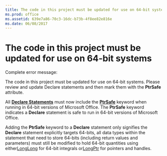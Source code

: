 ```yaml
---
title: The code in this project must be updated for use on 64-bit systems
ms.prod: office
ms.assetid: 639e7a86-70c3-16dc-b73b-4f8ee82e816e
ms.date: 06/08/2017
---
```



# The code in this project must be updated for use on 64-bit systems

Complete error message:

The code in this project must be updated for use on 64-bit systems. Please review and update Declare statements and then mark them with the **PtrSafe** attribute.

All **[Declare Statements](declare-statement.md)** must now include the **[PtrSafe](ptrsafe-keyword.md)** keyword when running in 64-bit versions of Microsoft Office. The **PtrSafe** keyword indicates a **Declare** statement is safe to run in 64-bit versions of Microsoft Office.

Adding the **PtrSafe** keyword to a **Declare** statement only signifies the **Declare** statement explicitly targets 64-bits, all data types within the statement that need to store 64-bits (including return values and parameters) must still be modified to hold 64-bit quantities using either[LongLong](longlong-data-type.md) for 64-bit integrals or[LongPtr](longptr-data-type.md) for pointers and handles.

